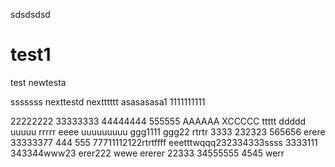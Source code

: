 
sdsdsdsd

# test1
test
newtesta

sssssss
nexttestd
nextttttt
asasasasa1
1111111111

22222222
33333333
44444444
555555
AAAAAA
XCCCCC
ttttt
ddddd
uuuuu
rrrrr
eeee
uuuuuuuuu
ggg1111
ggg22
rtrtr
3333
232323
565656
erere
33333377
444
555
77711112122rtrtffff
eeetttwqqq232334333ssss
3333111
343344www23 
erer222
wewe
ererer
22333
34555555
4545
werr
